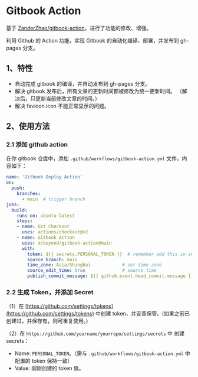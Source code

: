 # Gitbook Action

基于 [ZanderZhao/gitbook-action](https://github.com/ZanderZhao/gitbook-action)，进行了功能的修改、增强。

利用 Github 的 Action 功能，实现 Gitbook 的自动化编译、部署，并发布到 gh-pages 分支。

## 1、特性

* 自动完成 gitbook 的编译，并自动发布到 gh-pages 分支。
* 解决 gitbook 发布后，所有文章的更新时间都被修改为统一更新时间。 （解决后，只更新当前修改文章的时间。）
* 解决 favicon.icon 不能正常显示的问题。

## 2、使用方法

### 2.1 添加 github action

在你 gitbook 仓库中，添加 `.github/workflows/gitbook-action.yml` 文件，内容如下：

```yaml
name: 'Gitbook Deploy Action'
on:
  push:
    branches:
      - main  # trigger branch
jobs:
  build:
    runs-on: ubuntu-latest
    steps:
    - name: Git Checkout
      uses: actions/checkout@v2
    - name: Gitbook Action
      uses: xcbeyond/gitbook-action@main
      with:
        token: ${{ secrets.PERSONAL_TOKEN }}  # remember add this in settings/secrets as following
        source_branch: main
        time_zone: Asia/Shanghai            # set time zone
        source_edit_time: true              # source time
        publish_commit_message: ${{ github.event.head_commit.message }}  # use last commit message
```

### 2.2 生成 Token，并添加 Secret

（1）在 [https://github.com/settings/tokens](https://github.com/settings/tokens) 中创建 token，并妥善保管。(如果之前已创建过，并保存有，则可重复使用。)

（2）在 `https://github.com/yourname/yourrepo/settings/secrets` 中 创建 secrets：

* Name: `PERSONAL_TOKEN`。（需与 `.github/workflows/gitbook-action.yml` 中配置的 token 保持一致）
* Value: 刚刚创建的 token 值。
